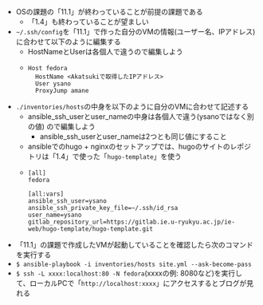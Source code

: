 - OSの課題の「11\.1」が終わっていることが前提の課題である
  - 「1\.4」も終わっていることが望ましい
- `~/.ssh/config`を「11\.1」で作った自分のVMの情報\(ユーザー名、IPアドレス\)に合わせて以下のように編集する
  - HostNameとUserは各個人で違うので編集しよう
  - ```
    Host fedora
      HostName <Akatsukiで取得したIPアドレス>
      User ysano
      ProxyJump amane 
    ```
- `./inventories/hosts`の中身を以下のように自分のVMに合わせて記述する
  - ansible_ssh_userとuser_nameの中身は各個人で違う\(ysanoではなく別の値\) ので編集しよう
    - ansible_ssh_userとuser_nameは2つとも同じ値にすること
  - ansibleでのhugo + nginxのセットアップでは、hugoのサイトのレポジトリは「1\.4」で使った「`hugo-template`」を使う
  - ```
    [all]
    fedora
    
    [all:vars]
    ansible_ssh_user=ysano
    ansible_ssh_private_key_file=~/.ssh/id_rsa
    user_name=ysano
    gitlab_repository_url=https://gitlab.ie.u-ryukyu.ac.jp/ie-web/hugo-template/hugo-template.git
    ```
- 「11\.1」の課題で作成したVMが起動していることを確認したら次のコマンドを実行する
- `$ ansible-playbook -i inventories/hosts site.yml --ask-become-pass`
- `$ ssh -L xxxx:localhost:80 -N fedora`\(xxxxの例: 8080など\)を実行して、ローカルPCで「`http://localhost:xxxx`」にアクセスするとブログが見れる
